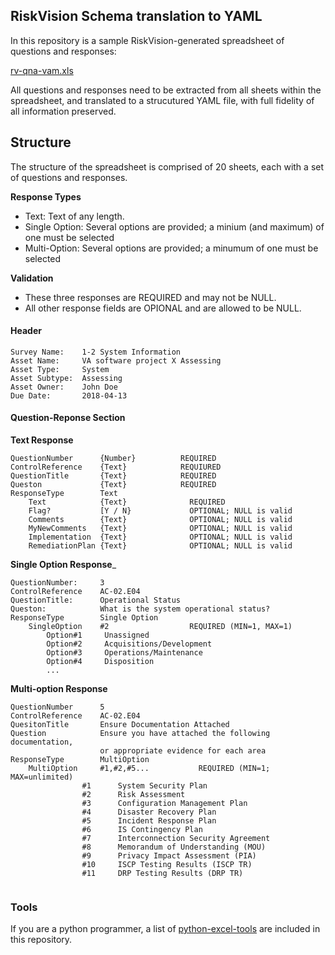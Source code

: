 ## RiskVision Schema translation to YAML

In this repository is a sample RiskVision-generated spreadsheet of questions and responses:


[rv-qna-vam.xls](https://github.com/vistadataproject/documents/blob/master/python/rv-qna-vam.xls)


All questions and responses need to be extracted from all sheets within the spreadsheet, and translated to a strucutured YAML file, with full fidelity of all information preserved.  

## Structure
The structure of the spreadsheet is comprised of 20 sheets, each with a set of questions and responses. 

__Response Types__
* Text:  Text of any length.
* Single Option:  Several options are provided; a minium (and maximum) of one must be selected
* Multi-Option:   Several options are provided; a minumum of one must be selected

__Validation__
* These three responses are REQUIRED and may not be NULL. 
* All other response fields are OPIONAL and are allowed to be NULL.


#### Header
```
Survey Name:	1-2 System Information
Asset Name:     VA software project X Assessing
Asset Type:     System
Asset Subtype:  Assessing
Asset Owner:    John Doe
Due Date:       2018-04-13
```

#### Question-Reponse Section


__Text Response__
```
QuestionNumber      {Number}          REQUIRED
ControlReference    {Text}            REQUIURED
QuestionTitle       {Text}            REQUIRED
Queston             {Text}            REQUIRED
ResponseType        Text
    Text            {Text}              REQUIRED
    Flag?           [Y / N}             OPTIONAL; NULL is valid
    Comments        {Text}              OPTIONAL; NULL is valid
    MyNewComments   {Text}              OPTIONAL; NULL is valid
    Implementation  {Text}              OPTIONAL; NULL is valid
    RemediationPlan {Text}              OPTIONAL; NULL is valid
```

__Single Option Response___

```
QuestionNumber:     3
ControlReference    AC-02.E04
QuestionTitle:      Operational Status
Queston:            What is the system operational status?
ResponseType        Single Option
    SingleOption    #2                  REQUIRED (MIN=1, MAX=1)
        Option#1     Unassigned
        Option#2     Acquisitions/Development
        Option#3     Operations/Maintenance
        Option#4     Disposition
        ...
```

__Multi-option Response__
```
QuestionNumber      5
ControlReference    AC-02.E04
QuesitonTitle       Ensure Documentation Attached
Question            Ensure you have attached the following documentation, 
                    or appropriate evidence for each area
ResponseType        MultiOption
    MultiOption     #1,#2,#5...           REQUIRED (MIN=1; MAX=unlimited)
                #1      System Security Plan
                #2      Risk Assessment
                #3      Configuration Management Plan
                #4      Disaster Recovery Plan
                #5      Incident Response Plan
                #6      IS Contingency Plan
                #7      Interconnection Security Agreement
                #8      Memorandum of Understanding (MOU)
                #9      Privacy Impact Assessment (PIA)
                #10     ISCP Testing Results (ISCP TR)
                #11     DRP Testing Results (DRP TR)


```

### Tools
If you are a python programmer, a list of [python-excel-tools](python-excel-tools.md) are included in this repository.




